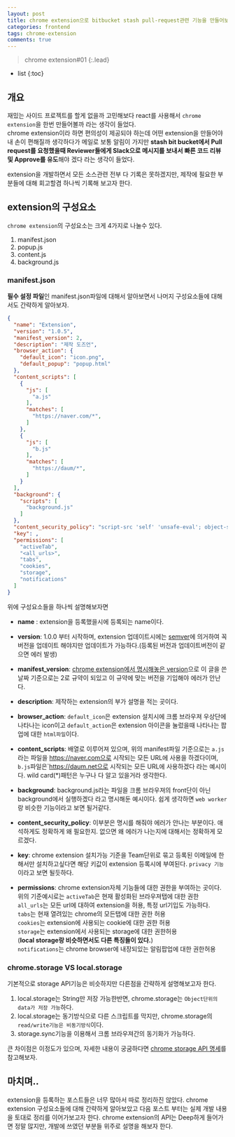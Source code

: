 ```yaml
---
layout: post
title: chrome extension으로 bitbucket stash pull-request관련 기능을 만들어보자#1
categories: frontend
tags: chrome-extension
comments: true
---
```


> chrome extension#01
{:.lead}
* list
{:toc}

## 개요

재밌는 사이드 프로젝트를 할게 없을까 고민해보다 react를 사용해서 <code>chrome extension</code>을 한번 만들어볼까 라는 생각이 들었다.  
chrome extension이라 하면 편의성이 제공되야 하는데 어떤 extension을 만들어야 내 손이 편해질까 생각하다가 메일로 보통 알림이 가지만 **stash bit bucket에서 Pull request를 요청했을때 Reviewer들에게 Slack으로 메시지를 보내서 빠른 코드 리뷰 및 Approve를 유도**해야 겠다 라는 생각이 들었다.
  
extension을 개발하면서 모든 소스관련 전부 다 기록은 못하겠지만, 제작에 필요한 부분들에 대해 회고할겸 하나씩 기록해 보고자 한다.

## extension의 구성요소
<code>chrome extension</code>의 구성요소는 크게 4가지로 나눌수 있다.  
  
1. manifest.json
2. popup.js
3. content.js
4. background.js

### manifest.json
**필수 설정 파일**인 manifest.json파일에 대해서 알아보면서 나머지 구성요소들에 대해서도 간략하게 알아보자.  


~~~json
{
  "name": "Extension",
  "version": "1.0.5",
  "manifest_version": 2,
  "description": "제작 도즈언",
  "browser_action": {
    "default_icon": "icon.png",
    "default_popup": "popup.html"
  },
  "content_scripts": [
    {
      "js": [
        "a.js"
      ],
      "matches": [
        "https://naver.com/*",
      ]
    },
    {
      "js": [
        "b.js"
      ],
      "matches": [
        "https://daum/*",
      ]
    }
  ],
  "background": {
    "scripts": [
      "background.js"
    ]
  },
  "content_security_policy": "script-src 'self' 'unsafe-eval'; object-src 'self'",
  "key": ,
  "permissions": [
    "activeTab",
    "<all_urls>",
    "tabs",
    "cookies",
    "storage",
    "notifications"
  ]
}
~~~

위에 구성요소들을 하나씩 설명해보자면 
- **name** : extension을 등록했을시에 등록되는 name이다.
  
- **version**: 1.0.0 부터 시작하며, extension 업데이트시에는 [semver](https://semver.org/lang/ko/)에 의거하여 꼭 버전을 업데이트 해야지만 업데이트가 가능하다.(등록된 버전과 업데이트버전이 같으면 에러 발생)
  
- **manifest_version**: [chrome extension에서 명시해놓은 version](https://developer.chrome.com/extensions/manifestVersion)으로 이 글을 쓴 날짜 기준으로는 2로 규약이 되있고 이 규약에 맞는 버전을 기입해야 에러가 안난다.
  
- **description**: 제작하는 extension의 부가 설명을 적는 곳이다.
  
- **browser_action**: <code>default_icon</code>은 extension 설치시에 크롬 브라우져 우상단에 나타나는 icon이고 <code>default_action</code>은 extension 아이콘을 눌렀을때 나타나는 팝업에 대한 <code>html파일</code>이다.
  
- **content_scripts**: 배열로 이루어져 있으며, 위의 manifest파일 기준으로는 <code>a.js</code>라는 파일을 https://naver.com으로 시작되는 모든 URL에 사용을 하겠다이며, <code>b.js</code>파일은`https://daum.net으로 시작되는 모든 URL에 사용하겠다 라는 예시이다. wild card(*)패턴은 누구나 다 알고 있을거라 생각한다.
  
- **background**: background.js라는 파일을 크롬 브라우져의 front단이 아닌 background에서 실행하겠다 라고 명시해둔 예시이다. 쉽게 생각하면 <code>web worker</code>랑 비슷한 기능이라고 보면 될거같다.
  
- **content_security_policy**: 이부분은 명시를 해줘야 에러가 안나는 부분이다. 애석하게도 정확하게 왜 필요한지. 없으면 왜 에러가 나는지에 대해서는 정확하게 모르겠다.
  
- **key**: chrome extension 설치가능 기준을 Team단위로 묶고 등록된 이메일에 한해서만 설치하고싶다면 해당 키값이 extension 등록시에 부여된다. <code>privacy 기능</code>이라고 보면 될듯하다.
  
- **permissions**: chrome extension자체 기능들에 대한 권한을 부여하는 곳이다. 위의 기준예시로는 <code>activeTab</code>은 현재 활성화된 브라우져탭에 대한 권한  
<code>all_urls</code>는 모든 url에 대하여 extension을 허용, 특정 url기입도 가능하다.  
<code>tabs</code>는 현재 열려있는 chrome의 모든탭에 대한 권한 허용  
<code>cookies</code>는 extension에 사용되는 cookie에 대한 권한 허용  
<code>storage</code>는 extension에서 사용되는 storage에 대한 권한허용  
(**local storage랑 비슷하면서도 다른 특징들이 있다.**)  
<code>notifications</code>는 chrome browser에 내장되있는 알림팝업에 대한 권한허용

### chrome.storage VS local.storage
기본적으로 storage API기능은 비슷하지만 다른점을 간략하게 설명해보고자 한다.  
1. local.storage는 String만 저장 가능한반면, chrome.storage는 <code>Object단위의 data가 저장 가능</code>하다.
2. local.storage는 동기방식으로 다른 스크립트를 막지만, chrome.storage의 <code>read/write기능은 비동기방식</code>이다.
3. storage.sync기능을 이용해서 크롬 브라우져간의 동기화가 가능하다.

큰 차이점은 이정도가 있으며, 자세한 내용이 궁굼하다면 [chrome storage API 명세](https://developer.chrome.com/apps/storage)를 참고해보자.

## 마치며..
extension을 등록하는 포스트들은 너무 많아서 따로 정리하진 않았다. chrome extension 구성요소들에 대해 간략하게 알아보았고 다음 포스트 부터는 실제 개발 내용을 토대로 정리를 이어가보고자 한다. chrome extension의 API는 Deep하게 들어가면 정말 많지만, 개발에 쓰였던 부분들 위주로 설명을 해보자 한다.